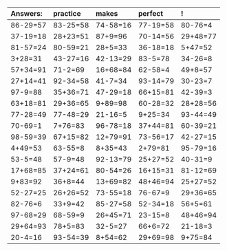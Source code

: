 | Answers: | practice | makes | perfect | ! |
| :--- | :--- | :--- | :--- | :--- |
| 86-29=57 | 83-25=58 | 74-58=16 | 77-19=58 | 80-76=4 | 
| 37-19=18 | 28+23=51 | 87+9=96 | 70-14=56 | 29+48=77 | 
| 81-57=24 | 80-59=21 | 28+5=33 | 36-18=18 | 5+47=52 | 
| 3+28=31 | 43-27=16 | 42-13=29 | 83-5=78 | 34-26=8 | 
| 57+34=91 | 71-2=69 | 16+68=84 | 62-58=4 | 49+8=57 | 
| 27+14=41 | 92-34=58 | 41-7=34 | 93-14=79 | 30-23=7 | 
| 97-9=88 | 35+36=71 | 47-29=18 | 66+15=81 | 42-39=3 | 
| 63+18=81 | 29+36=65 | 9+89=98 | 60-28=32 | 28+28=56 | 
| 77-28=49 | 77-48=29 | 21-16=5 | 9+25=34 | 93-44=49 | 
| 70-69=1 | 7+76=83 | 96-78=18 | 37+44=81 | 60-39=21 | 
| 98-59=39 | 67+15=82 | 12+79=91 | 73-56=17 | 42-27=15 | 
| 4+49=53 | 63-55=8 | 8+35=43 | 2+79=81 | 95-79=16 | 
| 53-5=48 | 57-9=48 | 92-13=79 | 25+27=52 | 40-31=9 | 
| 17+68=85 | 37+24=61 | 80-54=26 | 16+15=31 | 81-12=69 | 
| 9+83=92 | 36+8=44 | 13+69=82 | 48+46=94 | 25+27=52 | 
| 52-27=25 | 26+26=52 | 73-55=18 | 76-67=9 | 29+36=65 | 
| 82-76=6 | 33+9=42 | 85-27=58 | 52-34=18 | 56+5=61 | 
| 97-68=29 | 68-59=9 | 26+45=71 | 23-15=8 | 48+46=94 | 
| 29+64=93 | 78+5=83 | 32-5=27 | 66+6=72 | 21-18=3 | 
| 20-4=16 | 93-54=39 | 8+54=62 | 29+69=98 | 9+75=84 | 

